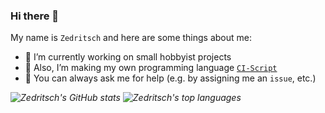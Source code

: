 ### Hi there 👋

My name is `Zedritsch` and here are some things about me:

* 🔭 I’m currently working on small hobbyist projects
* 🌱 Also, I’m making my own programming language [`CI-Script`](Zedritsch/CI-Script)
* 💬 You can always ask me for help (e.g. by assigning me an `issue`, etc.)

<i>
	<img alt="Zedritsch's GitHub stats" src="https://github-readme-stats.vercel.app/api?username=Zedritsch&card_width=459&line_height=24&show_icons=true&hide_border=true&bg_color=0000&title_color=539bf5&icon_color=539bf5&text_color=768390">
</i>
<i>
	<img alt="Zedritsch's top languages" src="https://github-readme-stats.vercel.app/api/top-langs?username=Zedritsch&card_width=400&langs_count=8&layout=compact&hide_border=true&bg_color=0000&title_color=539bf5&text_color=768390">
</i>
